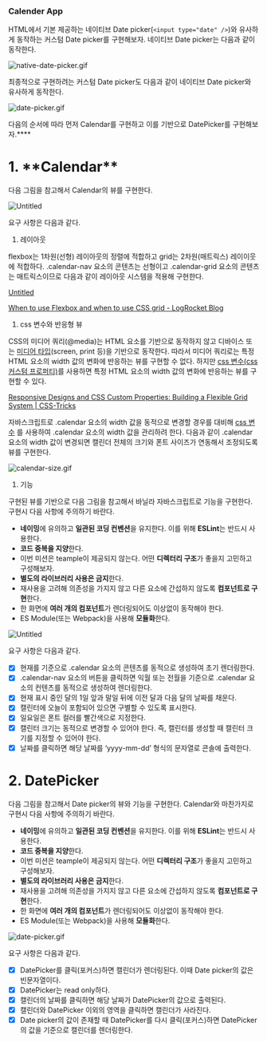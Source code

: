 ### Calender App

HTML에서 기본 제공하는 네이티브 Date picker(`<input type="date" />`)와 유사하게 동작하는 커스텀 Date picker를 구현해보자. 네이티브 Date picker는 다음과 같이 동작한다.

![native-date-picker.gif](https://s3-us-west-2.amazonaws.com/secure.notion-static.com/afff8768-1c11-4beb-b51d-cda10d60b2a6/native-date-picker.gif)

최종적으로 구현하려는 커스텀 Date picker도 다음과 같이 네이티브 Date picker와 유사하게 동작한다.

![date-picker.gif](https://s3-us-west-2.amazonaws.com/secure.notion-static.com/f454fc63-2021-4dd6-b933-201040d4a9ef/date-picker.gif)

다음의 순서에 따라 먼저 Calendar를 구현하고 이를 기반으로 DatePicker를 구현해보자.\*\*\*\*

# 1. \***\*Calendar\*\***

다음 그림을 참고해서 Calendar의 뷰를 구현한다.

![Untitled](https://s3-us-west-2.amazonaws.com/secure.notion-static.com/9b9afd42-34fd-4ab3-9641-e87a4fcb9358/Untitled.png)

요구 사항은 다음과 같다.

1. 레이아웃

flexbox는 1차원(선형) 레이아웃의 정렬에 적합하고 grid는 2차원(매트릭스) 레이이웃에 적합하다. .calendar-nav 요소의 콘텐츠는 선형이고 .calendar-grid 요소의 콘텐츠는 매트릭스이므로 다음과 같이 레이아웃 시스템을 적용해 구현한다.

[Untitled](https://www.notion.so/196761618cd84892b6e9588ecc46782c)

[When to use Flexbox and when to use CSS grid - LogRocket Blog](https://blog.logrocket.com/flexbox-vs-css-grid/)

1. css 변수와 반응형 뷰

CSS의 미디어 쿼리(@media)는 HTML 요소를 기반으로 동작하지 않고 디바이스 또는 [미디어 타입](https://www.w3.org/TR/CSS21/media.html)(screen, print 등)을 기반으로 동작한다. 따라서 미디어 쿼리로는 특정 HTML 요소의 width 값의 변화에 반응하는 뷰를 구현할 수 없다. 하지만 [css 변수(css 커스텀 프로퍼티)](https://developer.mozilla.org/ko/docs/Web/CSS/Using_CSS_custom_properties)를 사용하면 특정 HTML 요소의 width 값의 변화에 반응하는 뷰를 구현할 수 있다.

[Responsive Designs and CSS Custom Properties: Building a Flexible Grid System | CSS-Tricks](https://css-tricks.com/responsive-designs-and-css-custom-properties-building-a-flexible-grid-system/)

자바스크립트로 .calendar 요소의 width 값을 동적으로 변경할 경우를 대비해 [css 변수](https://developer.mozilla.org/ko/docs/Web/CSS/Using_CSS_custom_properties)
를 사용하여 .calendar 요소의 width 값을 관리하려 한다. 다음과 같이 .calendar 요소의 width 값이 변경되면 캘린더 전체의 크기와 폰트 사이즈가 연동해서 조정되도록 뷰를 구현한다.

![calendar-size.gif](https://s3-us-west-2.amazonaws.com/secure.notion-static.com/414494b9-507c-4494-8c72-2694e366a68e/calendar-size.gif)

1. 기능

구현된 뷰를 기반으로 다음 그림을 참고해서 바닐라 자바스크립트로 기능을 구현한다. 구현시 다음 사항에 주의하기 바란다.

- **네이밍**에 유의하고 **일관된 코딩 컨벤션**을 유지한다. 이를 위해 **ESLint**는 반드시 사용한다.
- **코드 중복을 지양**한다.
- 이번 미션은 teample이 제공되지 않는다. 어떤 **디렉터리 구조**가 좋을지 고민하고 구성해보자.
- **별도의 라이브러리 사용은 금지**한다.
- 재사용을 고려해 의존성을 가지지 않고 다른 요소에 간섭하지 않도록 **컴포넌트로 구현**한다.
- 한 화면에 **여러 개의 컴포넌트**가 렌더링되어도 이상없이 동작해야 한다.
- ES Module(또는 Webpack)을 사용해 **모듈화**한다.

![Untitled](https://s3-us-west-2.amazonaws.com/secure.notion-static.com/ab257512-bd87-4711-b990-e3394992ebf0/Untitled.png)

요구 사항은 다음과 같다.

- [x] 현재를 기준으로 .calendar 요소의 콘텐츠를 동적으로 생성하여 초기 렌더링한다.
- [x] .calendar-nav 요소의 버튼을 클릭하면 익월 또는 전월을 기준으로 .calendar 요소의 컨텐츠를 동적으로 생성하여 렌더링한다.
- [x] 현재 표시 중인 달의 1일 앞과 말일 뒤에 이전 달과 다음 달의 날짜를 채운다.
- [x] 캘린터에 오늘이 포함되어 있으면 구별할 수 있도록 표시한다.
- [x] 일요일은 폰트 컬러를 빨간색으로 지정한다.
- [x] 캘린터 크기는 동적으로 변경할 수 있어야 한다. 즉, 캘린터를 생성할 때 캘린터 크기를 지정할 수 있어야 한다.
- [x] 날짜를 클릭하면 해당 날짜를 ‘yyyy-mm-dd’ 형식의 문자열로 콘솔에 출력한다.

# 2. DatePicker

다음 그림을 참고해서 Date picker의 뷰와 기능을 구현한다. Calendar와 마찬가지로 구현시 다음 사항에 주의하기 바란다.

- **네이밍**에 유의하고 **일관된 코딩 컨벤션**을 유지한다. 이를 위해 **ESLint**는 반드시 사용한다.
- **코드 중복을 지양**한다.
- 이번 미션은 teample이 제공되지 않는다. 어떤 **디렉터리 구조**가 좋을지 고민하고 구성해보자.
- **별도의 라이브러리 사용은 금지**한다.
- 재사용을 고려해 의존성을 가지지 않고 다른 요소에 간섭하지 않도록 **컴포넌트로 구현**한다.
- 한 화면에 **여러 개의 컴포넌트**가 렌더링되어도 이상없이 동작해야 한다.
- ES Module(또는 Webpack)을 사용해 **모듈화**한다.

![date-picker.gif](https://s3-us-west-2.amazonaws.com/secure.notion-static.com/f454fc63-2021-4dd6-b933-201040d4a9ef/date-picker.gif)

요구 사항은 다음과 같다.

- [x] DatePicker를 클릭(포커스)하면 캘린더가 렌더링된다. 이때 Date picker의 값은 빈문자열이다.
- [x] DatePicker는 read only하다.
- [x] 캘린더의 날짜를 클릭하면 해당 날짜가 DatePicker의 값으로 출력된다.
- [x] 캘린더와 DatePicker 이외의 영역을 클릭하면 캘린더가 사라진다.
- [x] Date picker의 값이 존재할 때 DatePicker를 다시 클릭(포커스)하면 DatePicker의 값을 기준으로 캘린더를 렌더링한다.
